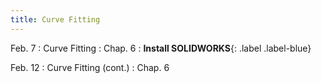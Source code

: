 ```yaml
---
title: Curve Fitting
---
```

Feb. 7
: Curve Fitting
  : Chap. 6
: **Install SOLIDWORKS**{: .label .label-blue} 

Feb. 12
: Curve Fitting (cont.)
  : Chap. 6

